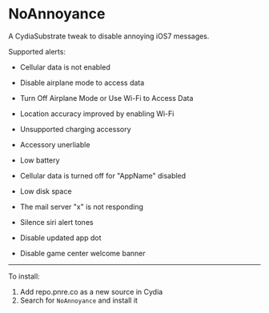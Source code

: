NoAnnoyance
============

A CydiaSubstrate tweak to disable annoying iOS7 messages.

Supported alerts:

+ Cellular data is not enabled
+ Disable airplane mode to access data
+ Turn Off Airplane Mode or Use Wi-Fi to Access Data
+ Location accuracy improved by enabling Wi-Fi
+ Unsupported charging accessory
+ Accessory unerliable
+ Low battery
+ Cellular data is turned off for "AppName" disabled
+ Low disk space

+ The mail server "x" is not responding

+ Silence siri alert tones

+ Disable updated app dot

+ Disable game center welcome banner

---

To install:

1. Add repo.pnre.co as a new source in Cydia
2. Search for `NoAnnoyance` and install it
